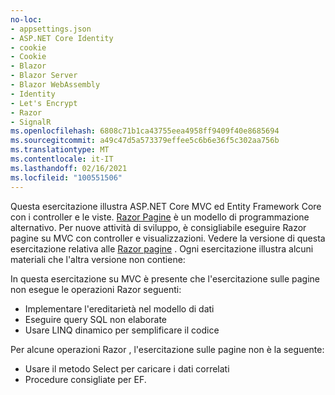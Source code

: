 ```yaml
---
no-loc:
- appsettings.json
- ASP.NET Core Identity
- cookie
- Cookie
- Blazor
- Blazor Server
- Blazor WebAssembly
- Identity
- Let's Encrypt
- Razor
- SignalR
ms.openlocfilehash: 6808c71b1ca43755eea4958ff9409f40e8685694
ms.sourcegitcommit: a49c47d5a573379effee5c6b6e36f5c302aa756b
ms.translationtype: MT
ms.contentlocale: it-IT
ms.lasthandoff: 02/16/2021
ms.locfileid: "100551506"
---
```

Questa esercitazione illustra ASP.NET Core MVC ed Entity Framework Core con i controller e le viste. [ Razor Pagine](xref:razor-pages/index) è un modello di programmazione alternativo. Per nuove attività di sviluppo, è consigliabile eseguire Razor pagine su MVC con controller e visualizzazioni. Vedere la versione di questa esercitazione relativa alle [ Razor pagine](xref:data/ef-rp/intro) . Ogni esercitazione illustra alcuni materiali che l'altra versione non contiene:

In questa esercitazione su MVC è presente che l'esercitazione sulle pagine non esegue le operazioni Razor seguenti:

* Implementare l'ereditarietà nel modello di dati
* Eseguire query SQL non elaborate
* Usare LINQ dinamico per semplificare il codice

Per alcune operazioni Razor , l'esercitazione sulle pagine non è la seguente:

* Usare il metodo Select per caricare i dati correlati
* Procedure consigliate per EF.